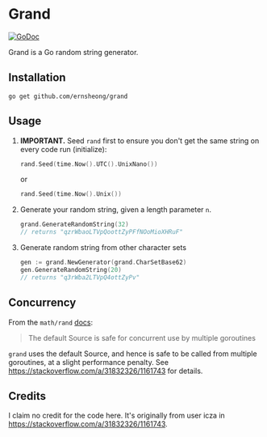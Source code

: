 # Grand

[![GoDoc](https://godoc.org/github.com/ernsheong/grand?status.svg)](http://godoc.org/github.com/ernsheong/grand)

Grand is a Go random string generator.

## Installation

`go get github.com/ernsheong/grand`

## Usage

1. **IMPORTANT.** Seed `rand` first to ensure you don't get the same string on every code run (initialize):

    ```go
    rand.Seed(time.Now().UTC().UnixNano())
    ```

    or

    ```go
    rand.Seed(time.Now().Unix())
    ```

1. Generate your random string, given a length parameter `n`.

    ```go
    grand.GenerateRandomString(32)
    // returns "qzrWbaoLTVpQoottZyPFfNOoMioXHRuF"
    ```

1. Generate random string from other character sets

    ```go
    gen := grand.NewGenerator(grand.CharSetBase62)
	gen.GenerateRandomString(20)
    // returns "q3rWba2LTVpQ4ottZyPv"
    ```

## Concurrency

From the `math/rand` [docs](https://golang.org/pkg/math/rand/):
> The default Source is safe for concurrent use by multiple goroutines

`grand` uses the default Source, and hence is safe to be called from multiple goroutines, at a slight performance penalty. See https://stackoverflow.com/a/31832326/1161743 for details.

## Credits

I claim no credit for the code here. It's originally from user icza in https://stackoverflow.com/a/31832326/1161743.
